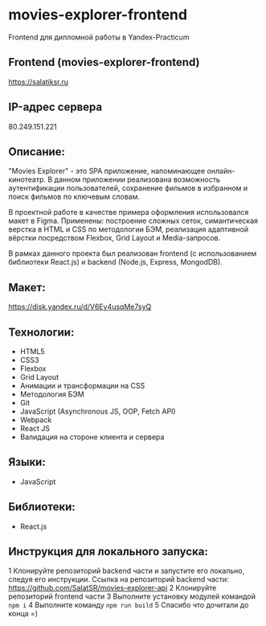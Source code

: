 # movies-explorer-frontend
Frontend для дипломной работы в Yandex-Practicum

## Frontend (movies-explorer-frontend)
https://salatiksr.ru

## IP-адрес сервера
80.249.151.221

## Описание:

"Movies Explorer" - это SPA приложение, напоминающее онлайн-кинотеатр. В данном приложении
реализована возможность аутентификации пользователей, сохранение фильмов в избранном и поиск фильмов по ключевым словам.

В проектной работе в качестве примера оформления использовался макет в Figma. Применены: построение сложных сеток, симантическая верстка в HTML и CSS по методологии БЭМ, реализация адаптивной вёрстки посредством Flexbox, Grid Layout и Media-запросов.

В рамках данного проекта был реализован frontend (с использованием библиотеки React.js) и backend (Node.js, Express, MongodDB).

## Макет:
https://disk.yandex.ru/d/V6Ey4usqMe7syQ

## Технологии:
* HTML5 
* CSS3 
* Flexbox
* Grid Layout
* Анимации и трансформации на CSS
* Методология БЭМ
* Git
* JavaScript (Asynchronous JS, OOP, Fetch API)
* Webpack
* React JS
* Валидация на стороне клиента и сервера

## Языки:
* JavaScript

## Библиотеки:
* React.js

## Инструкция для локального запуска:
1 Клонируйте репозиторий backend части и запустите его локально, следуя его инструкции.
Ссылка на репозиторий backend части: https://github.com/SalatSR/movies-explorer-api
2 Клонируйте репозиторий frontend части 
3 Выполните установку модулей командой `npm i`
4 Выполните команду `npm run build`
5 Спасибо что дочитали до конца =)